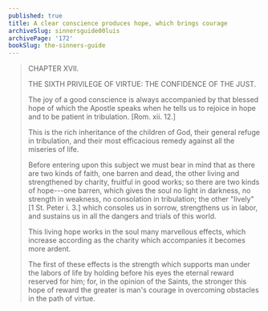 ```yaml
---
published: true
title: A clear conscience produces hope, which brings courage
archiveSlug: sinnersguide00luis
archivePage: '172'
bookSlug: the-sinners-guide
---
```


> CHAPTER XVII.
>
> THE SIXTH PRIVILEGE OF VIRTUE: THE CONFIDENCE OF THE JUST.
>
> The joy of a good conscience is always accompanied by that blessed hope of which the Apostle speaks when he tells us to rejoice in hope and to be patient in tribulation. [Rom. xii. 12.]
> 
> This is the rich inheritance of the children of God, their general refuge in tribulation, and their most efficacious remedy against all the miseries of life.
>
> Before entering upon this subject we must bear in mind that as there are two kinds of faith, one barren and dead, the other living and strengthened by charity, fruitful in good works; so there are two kinds of hope---one barren, which gives the soul no light in darkness, no strength in weakness, no consolation in tribulation; the other "lively" [1 St. Peter i. 3.] which consoles us in sorrow, strengthens us in labor, and sustains us in all the dangers and trials of this world.
>
> This living hope works in the soul many marvellous effects, which increase according as the charity which accompanies it becomes more ardent.
> 
> The first of these effects is the strength which supports man under the labors of life by holding before his eyes the eternal reward reserved for him; for, in the opinion of the Saints, the stronger this hope of reward the greater is man's courage in overcoming obstacles in the path of virtue.

